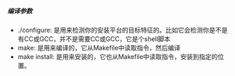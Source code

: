##### 编译参数

- ./configure: 是用来检测你的安装平台的目标特征的。比如它会检测你是不是有CC或GCC，并不是需要CC或GCC，它是个shell脚本
- make: 是用来编译的，它从Makefile中读取指令，然后编译
- make install: 是用来安装的，它也从Makefile中读取指令，安装到指定的位置。

```

```

